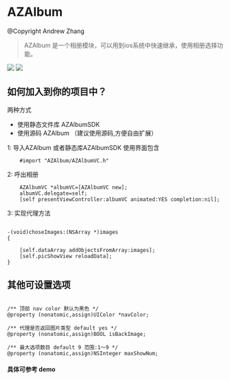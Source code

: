 # AZAlbum

@Copyright  Andrew Zhang

> AZAlbum 是一个相册模块，可以用到ios系统中快速继承，使用相册选择功能。

![](../AZAlbum/pic/113.png)
![](../AZAlbum/pic/112.png)

## 如何加入到你的项目中？

两种方式

* 使用静态文件库 AZAlbumSDK
* 使用源码 AZAlbum （建议使用源码,方便自由扩展）


1: 导入AZAlbum 或者静态库AZAlbumSDK  使用界面包含

```
	#import "AZAlbum/AZAlbumVC.h"

```
2: 呼出相册

```
	AZAlbumVC *albumVC=[AZAlbumVC new];
    albumVC.delegate=self;
    [self presentViewController:albumVC animated:YES completion:nil];

```

3: 实现代理方法

```
	
-(void)choseImages:(NSArray *)images
{
   
    [self.dataArray addObjectsFromArray:images];
    [self.picShowView reloadData];
}

```

## 其他可设置选项

```

/** 顶部 nav color 默认为黑色 */
@property (nonatomic,assign)UIColor *navColor;

/** 代理是否返回图片类型 default yes */
@property (nonatomic,assign)BOOL isBackImage;

/** 最大选项数目 default 9 范围:1～9 */
@property (nonatomic,assign)NSInteger maxShowNum;

```

#### 具体可参考 demo


